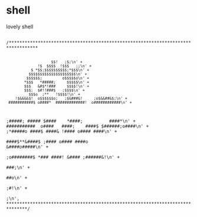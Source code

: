# shell
lovely shell


<code>
/*********************************************************************************
 
                        $$!   ;$;\n' +                      
                  !$  $$$$  !$$$   ;;\n' +                   
               $ *$$;$$$$$$$$$$;*$$$\n' +                   
              $$$$$$$$$$$$$$$$$$$$$\n' +                    
             $$$$$$;         o$$$$$o\n' +                   
            *$$$   *#####;     $$$$$\n' +                   
            $$$   &#$*!###     $$$$!\n' +                   
            $$$;  $#!!###$   ;$$$$\n' +                    
              $$$o  ;**   !$$$$!\n' +                      
        !$&&&&$!  o$$$$$$o;   ;$&###&!     ;o$&&##&$;\n' + 
     ###########$ o####*  #############!  o############\n' + 
   ;#####;        #####  $####    *####;          ####*\n' + 
    ###########  o####   ####;    ####$  $######;o####\n' + 
        ;*#####o ####$  ####&    !#### o####     ####\n' +  
  ####$**&####$ ;####  o####     ####o &####$o$#####\n' +  
 ;o########$    *###   ####!    &####   ;######&!\n' +     
               ###;\n' +                                 
                ##o\n' +                                   
               ;#!\n' +                                     
               ;\n',
******************************************************************************/

</code>
